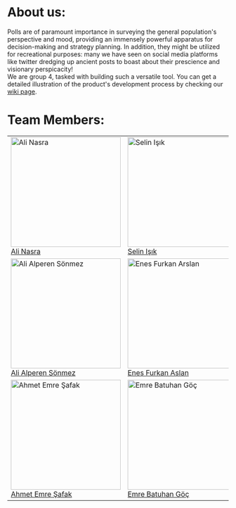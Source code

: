 # About us:
Polls are of paramount importance in surveying the general population's perspective and mood, providing an immensely powerful apparatus for decision-making and strategy planning. In addition, they might be utilized for recreational purposes: many we have seen on social media platforms like twitter dredging up ancient posts to boast about their prescience and visionary perspicacity!<br>
We are group 4, tasked with building such a versatile tool. You can get a detailed illustration of the product's development process by checking our [wiki page](https://github.com/bounswe/bounswe2023group4/wiki).

# Team Members:


<table>
<tr>
<td><div><img width="250" height="250" alt="Ali Nasra" src="https://avatars.githubusercontent.com/u/52269552?s=400&u=ec67962d319ce2e44b0b3bc6ca58f044001b0fcd&v=4"> </div><a href="https://github.com/bounswe/bounswe2023group4/wiki/Ali-Nasra">Ali Nasra</a></td>
<td><div><img width="250" height="250" alt="Selin Işık"  src="https://user-images.githubusercontent.com/56879777/222929548-706f3fae-a26a-491c-abbd-c53d178a0131.jpg"> </div><a href="https://github.com/bounswe/bounswe2023group4/wiki/Selin-I%C5%9F%C4%B1k">Selin Işık</a></td>
<td><div><img width="250" height="250" alt="Yusuf Suat Polat" src="https://user-images.githubusercontent.com/56879777/226205506-02b216d9-2a48-45bb-b196-a311ce3a2cf9.jpg"> </div><a href="https://github.com/bounswe/bounswe2023group4/wiki/Yusuf-Suat-Polat">Yusuf Suat Polat</a></td>
</tr>
<tr>
<td><div><img width="250" height="250" alt="Ali Alperen Sönmez" src="https://avatars.githubusercontent.com/u/72912553?s=400&u=7573920cab3e8bc906ef682e4aca0a1f00678aa6&v=4"> </div><a href="https://github.com/bounswe/bounswe2023group4/wiki/Ali-Alperen-S%C3%B6nmez">Ali Alperen Sönmez</a></td>
<td><div><img width="250" height="250" alt="Enes Furkan Arslan" src="https://user-images.githubusercontent.com/56879777/226205537-1629a321-8b0b-4efe-8d29-082fa0e3f0ca.jpg"> </div><a href="https://github.com/bounswe/bounswe2023group4/wiki/Enes-Furkan-Arslan">Enes Furkan Aslan</a></td>
<td><div><img width="250" height="250" alt="Halil Özkan" src="https://user-images.githubusercontent.com/103820615/222950554-dd35003d-bb3b-4344-88b9-6c89a65e4091.jpg"> </div><a href="https://github.com/bounswe/bounswe2023group4/wiki/Halil-%C3%96zkan">Halil Özkan</a></td>
</tr>
<tr>
<td><div><img width="250" height="250" alt="Ahmet Emre Şafak" src="https://user-images.githubusercontent.com/56879777/222963327-9573a886-26a2-480d-a974-95c7d271e2aa.jpg"> </div><a href="https://github.com/bounswe/bounswe2023group4/wiki/Ahmet-Emre-%C5%9Eafak">Ahmet Emre Şafak</a></td>
<td><div><img width="250" height="250" alt="Emre Batuhan Göç" src="https://user-images.githubusercontent.com/93476131/222702648-b8a49e8e-4340-4b19-ab56-a68d60a59ef2.jpg"> </div><a href="https://github.com/bounswe/bounswe2023group4/wiki/Emre-Batuhan-G%C3%B6%C3%A7">Emre Batuhan Göç</a></td>
<td><div><img width="250" height="250" alt="Yiğit Şekerci" src="https://user-images.githubusercontent.com/56599776/222902334-9b6bd332-e03f-48ff-9705-f5fe7434b5ce.jpg"> </div><a href="https://github.com/bounswe/bounswe2023group4/wiki/Yi%C4%9Fit-%C5%9Eekerci">Yiğit Şekerci</a></td>
</tr>

</table
